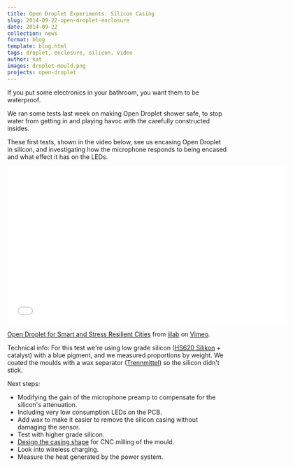 ```yaml
---
title: Open Droplet Experiments: Silicon Casing
slug: 2014-09-22-open-droplet-enclosure
date: 2014-09-22
collection: news
format: blog
template: blog.html
tags: droplet, enclosure, silicon, video
author: kat
images: droplet-mould.png
projects: open-droplet
---
```


If you put some electronics in your bathroom, you want them to be waterproof. 

We ran some tests last week on making Open Droplet shower safe, to stop water from getting in and playing havoc with the carefully constructed insides.

<!--more-->

These first tests, shown in the video below, see us encasing Open Droplet in silicon, and investigating how the microphone responds to being encased and what effect it has on the LEDs. 

<div class="video-container post-media">
<iframe src="//player.vimeo.com/video/106799877?color=506a85" width="640" height="360" frameborder="0" webkitallowfullscreen mozallowfullscreen allowfullscreen></iframe> <p><a href="http://vimeo.com/106799877">Open Droplet for Smart and Stress Resilient Cities</a> from <a href="http://vimeo.com/iilab">iilab</a> on <a href="https://vimeo.com">Vimeo</a>.</p>
</div>

Technical info: 
    For this test we're using low grade silicon ([HS620 Silikon](http://www.silikonfabrik.de/product_info.php?info=p134_HANSA-Silikon-HS620---0-9-kg.html) + catalyst) with a blue pigment, and we measured proportions by weight. We coated the moulds with a wax separator ([Trennmittel](http://www.silikonfabrik.de/product_info.php?info=p14_Trennspray--500ml.html)) so the silicon didn't stick.

Next steps:
  *  Modifying the gain of the microphone preamp to compensate for the silicon's attenuation.
  *  Including very low consumption LEDs on the PCB.
  *  Add wax to make it easier to remove the silicon casing without damaging the sensor.
  *  Test with higher grade silicon.
  *  [Design the casing shape](https://droplet.hackpad.com/Open-Droplet-Form-Design-km42HJk4XU1) for CNC milling of the mould.
  *  Look into wireless charging.
  *  Measure the heat generated by the power system. 

